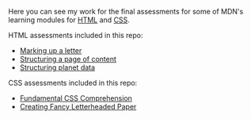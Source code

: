 Here you can see my work for the final assessments for some of MDN's learning modules for [HTML](https://developer.mozilla.org/en-US/docs/Learn/HTML) and [CSS](https://developer.mozilla.org/en-US/docs/Web/CSS).

HTML assessments included in this repo:
- [Marking up a letter](https://developer.mozilla.org/en-US/docs/Learn/HTML/Introduction_to_HTML/Marking_up_a_letter)
- [Structuring a page of content](https://developer.mozilla.org/en-US/docs/Learn/HTML/Introduction_to_HTML/Structuring_a_page_of_content)
- [Structuring planet data](https://developer.mozilla.org/en-US/docs/Learn/HTML/Tables/Structuring_planet_data)

CSS assessments included in this repo:
- [Fundamental CSS Comprehension](https://developer.mozilla.org/en-US/docs/Learn/CSS/Building_blocks/Fundamental_CSS_comprehension)
- [Creating Fancy Letterheaded Paper](https://developer.mozilla.org/en-US/docs/Learn/CSS/Building_blocks/Creating_fancy_letterheaded_paper)